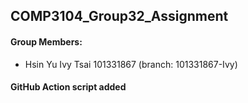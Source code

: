 ## COMP3104_Group32_Assignment
#### Group Members:
- Hsin Yu Ivy Tsai 101331867 (branch: 101331867-Ivy)

#### GitHub Action script added